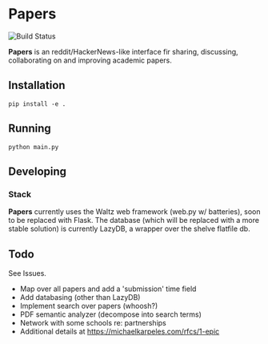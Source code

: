 # Papers

![Build Status](https://travis-ci.org/mekarpeles/openjournal.png)


**Papers** is an reddit/HackerNews-like interface fir sharing, discussing, collaborating on and improving academic papers.

## Installation

    pip install -e .

## Running

    python main.py

## Developing

### Stack

**Papers** currently uses the Waltz web framework (web.py w/ batteries), soon to be replaced with Flask. The database (which will be replaced with a more stable solution) is currently LazyDB, a wrapper over the shelve flatfile db.

## Todo

See Issues.

* Map over all papers and add a 'submission' time field
* Add databasing (other than LazyDB)
* Implement search over papers (whoosh?)
* PDF semantic analyzer (decompose into search terms)
* Network with some schools re: partnerships
* Additional details at https://michaelkarpeles.com/rfcs/1-epic
